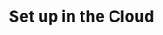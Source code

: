 ---
title: "Set up in the Cloud"
linkTitle: "Set up in the Cloud"
description: "Information about setting up observability in the cloud for a Cortex Innovation platform."
---